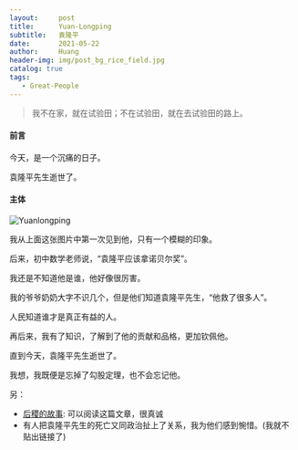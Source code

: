 ```yaml
---
layout:     post
title:      Yuan-Longping
subtitle:   袁隆平
date:       2021-05-22
author:     Huang
header-img: img/post_bg_rice_field.jpg
catalog: true
tags:
   - Great-People
---
```


> 我不在家，就在试验田；不在试验田，就在去试验田的路上。

#### 前言

今天，是一个沉痛的日子。

袁隆平先生逝世了。

#### 主体

![Yuanlongping](https://k.sinaimg.cn/n/sinakd20210522s/625/w1000h425/20210522/a0b5-kqhwhrm0828094.jpg/w700h350z1l10t10501.jpg)

我从上面这张图片中第一次见到他，只有一个模糊的印象。

后来，初中数学老师说，“袁隆平应该拿诺贝尔奖”。

我还是不知道他是谁，他好像很厉害。

我的爷爷奶奶大字不识几个，但是他们知道袁隆平先生，“他救了很多人”。

人民知道谁才是真正有益的人。

再后来，我有了知识，了解到了他的贡献和品格，更加钦佩他。

直到今天，袁隆平先生逝世了。

我想，我既便是忘掉了勾股定理，也不会忘记他。





另：

* [后稷的故事](http://mp.weixin.qq.com/s?__biz=MjM5MjAzODU2MA==&mid=2652785235&idx=1&sn=f6a91e5035c59066bb2a713450be7a7a&chksm=bd46819c8a31088a4d146d019e11e74d81f4bf72b5a5a75ac2879da0fb6a9195aef8008811c4&mpshare=1&scene=23&srcid=0522CMhA0MUMliGkr0pJ1hcd&sharer_sharetime=1621682068174&sharer_shareid=7a4222f7683c3302dada6e2a1f9cd699#rd): 可以阅读这篇文章，很真诚
* 有人把袁隆平先生的死亡又同政治扯上了关系，我为他们感到惋惜。(我就不贴出链接了)

